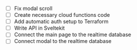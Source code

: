 - [ ] Fix modal scroll
- [ ] Create necessary cloud functions code
- [ ] Add automatic auth setup to Terraform
- [ ] Write API in Sveltekit
- [ ] Connect the main page to the realtime database
- [ ] Connect modal to the realtime database
